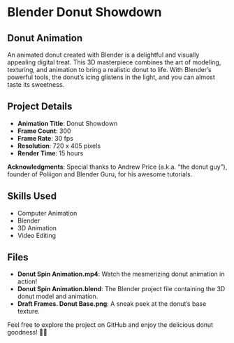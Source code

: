 # Blender Donut Showdown

## Donut Animation

An animated donut created with Blender is a delightful and visually appealing digital treat. This 3D masterpiece combines the art of modeling, texturing, and animation to bring a realistic donut to life. With Blender’s powerful tools, the donut’s icing glistens in the light, and you can almost taste its sweetness.

## Project Details

- **Animation Title**: Donut Showdown
- **Frame Count**: 300
- **Frame Rate**: 30 fps
- **Resolution**: 720 x 405 pixels
- **Render Time**: 15 hours

**Acknowledgments**: Special thanks to Andrew Price (a.k.a. “the donut guy”), founder of Poliigon and Blender Guru, for his awesome tutorials.

## Skills Used

- Computer Animation
- Blender
- 3D Animation
- Video Editing

## Files

- **Donut Spin Animation.mp4**: Watch the mesmerizing donut animation in action!
- **Donut Spin Animation.blend**: The Blender project file containing the 3D donut model and animation.
- **Draft Frames. Donut Base.png**: A sneak peek at the donut’s base texture.

Feel free to explore the project on GitHub and enjoy the delicious donut goodness! 🍩🎥

